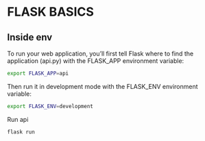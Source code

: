 # FLASK BASICS
## Inside env
To run your web application, you’ll first tell Flask where to find the application (api.py) with the FLASK_APP environment variable:

```bash
export FLASK_APP=api
```

Then run it in development mode with the FLASK_ENV environment variable:
```bash
export FLASK_ENV=development
```

Run api
```bash
flask run
```